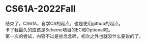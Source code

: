 # CS61A-2022Fall  
结束了，CS61A，自学CS的起点，也是使用github的起点。  
卡了我最久的应该是Scheme项目的EC和Optional吧。  
第一次的尝试，内容不过是些念念碎，初次之外也就没什么要说的了。  